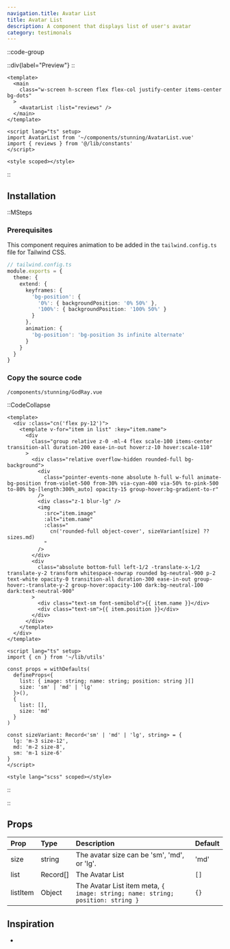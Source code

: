 ```yaml
---
navigation.title: Avatar List
title: Avatar List
description: A component that displays list of user's avatar
category: testimonals
---
```


::code-group

::div{label="Preview"}
<Playground url="/playground/avatar-list" aspect='5/2'></Playground>
::

```vue [Code]
<template>
  <main
    class="w-screen h-screen flex flex-col justify-center items-center bg-dots"
  >
    <AvatarList :list="reviews" />
  </main>
</template>

<script lang="ts" setup>
import AvatarList from '~/components/stunning/AvatarList.vue'
import { reviews } from '@/lib/constants'
</script>

<style scoped></style>
```

::

## Installation

::MSteps

### Prerequisites

This component requires animation to be added in the `tailwind.config.ts` file for Tailwind CSS.

```ts
// tailwind.config.ts
module.exports = {
  theme: {
    extend: {
      keyframes: {
        'bg-position': {
          '0%': { backgroundPosition: '0% 50%' },
          '100%': { backgroundPosition: '100% 50%' }
        }
      },
      animation: {
        'bg-position': 'bg-position 3s infinite alternate'
      }
    }
  }
}
```

### Copy the source code

`/components/stunning/GodRay.vue`

::CodeCollapse

```vue
<template>
  <div :class="cn('flex py-12')">
    <template v-for="item in list" :key="item.name">
      <div
        class="group relative z-0 -ml-4 flex scale-100 items-center transition-all duration-200 ease-in-out hover:z-10 hover:scale-110"
      >
        <div class="relative overflow-hidden rounded-full bg-background">
          <div
            class="pointer-events-none absolute h-full w-full animate-bg-position from-violet-500 from-30% via-cyan-400 via-50% to-pink-500 to-80% bg-[length:300%_auto] opacity-15 group-hover:bg-gradient-to-r"
          />
          <div class="z-1 blur-lg" />
          <img
            :src="item.image"
            :alt="item.name"
            :class="
              cn('rounded-full object-cover', sizeVariant[size] ?? sizes.md)
            "
          />
        </div>
        <div
          class="absolute bottom-full left-1/2 -translate-x-1/2 translate-y-2 transform whitespace-nowrap rounded bg-neutral-900 p-2 text-white opacity-0 transition-all duration-300 ease-in-out group-hover:-translate-y-2 group-hover:opacity-100 dark:bg-neutral-100 dark:text-neutral-900"
        >
          <div class="text-sm font-semibold">{{ item.name }}</div>
          <div class="text-sm">{{ item.position }}</div>
        </div>
      </div>
    </template>
  </div>
</template>

<script lang="ts" setup>
import { cn } from '~/lib/utils'

const props = withDefaults(
  defineProps<{
    list: { image: string; name: string; position: string }[]
    size: 'sm' | 'md' | 'lg'
  }>(),
  {
    list: [],
    size: 'md'
  }
)

const sizeVariant: Record<'sm' | 'md' | 'lg', string> = {
  lg: 'm-3 size-12',
  md: 'm-2 size-8',
  sm: 'm-1 size-6'
}
</script>

<style lang="scss" scoped></style>
```

::

::

## Props

| Prop     | Type       | Description                                                                    | Default |
| :------- | :--------- | :----------------------------------------------------------------------------- | :------ |
| size     | string     | The avatar size can be 'sm', 'md', or 'lg'.                                    | 'md'    |
| list     | Record\[\] | The Avatar List                                                                | `[]`    |
| listItem | Object     | The Avatar List item meta, `{ image: string; name: string; position: string }` | `{}`    |

## Inspiration

-
